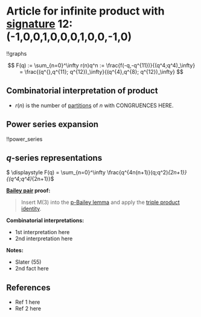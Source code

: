 # Article for infinite product with [signature](../product_signature.html) 12:(-1,0,0,1,0,0,0,1,0,0,-1,0)

!!graphs

$$ F(q) := \sum_{n=0}^\infty r(n)q^n := \frac{f(-q,-q^{11})}{(q^4;q^4)_\infty} = \frac{(q^{},q^{11}; q^{12})_\infty}{(q^{4},q^{8}; q^{12})_\infty} $$

## Combinatorial interpretation of product

- $r(n)$ is the number of [partitions](../partitions.html#integer_partitions) of $n$ with CONGRUENCES HERE.

## Power series expansion

!!power_series


## $q$-series representations

$ \displaystyle F(q) = \sum_{n=0}^\infty \frac{q^{4n(n+1)}(q;q^2)_{2n+1}}{(q^4;q^4)_{2n+1}}$

**[Bailey pair](../Bailey_pairs.html) proof:**
> Insert M(3) into the [p-Bailey lemma](../bailey_pairs.html#p_Bailey_lemma) and apply the [triple product identity](../q-series.html#triple_product).

**Combinatorial interpretations:**
- 1st interpretation here
- 2nd interpretation here

**Notes:**
- Slater (55)
- 2nd fact here

## References
- Ref 1 here
- Ref 2 here
